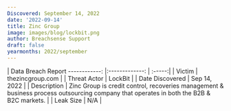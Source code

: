 ```yaml
---
Discovered: September 14, 2022
date: '2022-09-14'
title: Zinc Group
image: images/blog/lockbit.png
author: Breachsense Support
draft: false
yearmonths: 2022/september
---
```



| Data Breach Report
------------:     |:-------------:    | :-----:|
| Victim      | thezincgroup.com      | 
| Threat Actor      | LockBit      | 
| Date Discovered      | Sep 14, 2022      | 
| Description      | Zinc Group is credit control, recoveries management & business process outsourcing company that operates in both the B2B & B2C markets.      | 
| Leak Size      | N/A      | 

